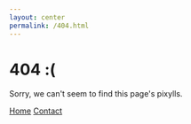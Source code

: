 ```yaml
---
layout: center
permalink: /404.html
---
```


# 404 :(

Sorry, we can't seem to find this page's pixylls.

<div class="mt3">
  <a href="{{ site.baseurl }}/" class="button button-blue button-big">Home</a>
  <a href="{{ site.baseurl }}/contact/" class="button button-blue button-big">Contact</a>
</div>
